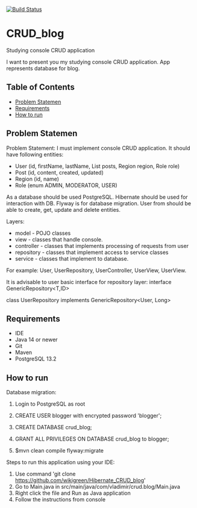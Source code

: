 [![Build Status](https://travis-ci.com/wikigreen/Hibernate_CRUD_blog.svg?branch=master)](https://travis-ci.org/azu/travis-badge)

# CRUD_blog
Studying console CRUD application

I want to present you my studying console CRUD application. App represents database for blog. 

## Table of Contents
* [Problem Statemen](#problem-statemen)
* [Requirements](#requirements)
* [How to run](#how-to-run)

## Problem Statemen
Problem Statement: I must implement console CRUD application. It should have following entities: 

* User (id, firstName, lastName, List<Post> posts, Region region, Role role)
* Post (id, content, created, updated)
* Region (id, name)
* Role (enum ADMIN, MODERATOR, USER)

As a database should be used PostgreSQL. Hibernate should be used for interaction with DB. Flyway is for database migration.
User from should be able to create, get, update and delete entities.

Layers:
* model - POJO classes
* view - classes that handle console.
* controller - classes that implements processing of requests from user
* repository - classes that implement access to service classes
* service - classes that implement to database. 

For example: User, UserRepository, UserController, UserView, UserView.


It is advisable to user basic interface for repository layer:
interface GenericRepository<T,ID>

class UserRepository implements GenericRepository<User, Long>

## Requirements
* IDE
* Java 14 or newer
* Git
* Maven
* PostgreSQL 13.2

## How to run 
Database migration:
1. Login to PostgreSQL as root

2. CREATE USER blogger with encrypted password 'blogger';

3. CREATE DATABASE crud_blog;

4. GRANT ALL PRIVILEGES ON DATABASE crud_blog to blogger;

5. $mvn clean compile flyway:migrate

Steps to run this application using your IDE:

1. Use command 'git clone https://github.com/wikigreen/Hibernate_CRUD_blog'
2. Go to Main.java in src/main/java/com/vladimir/crud.blog/Main.java
3. Right click the file and Run as Java application
4. Follow the instructions from console
